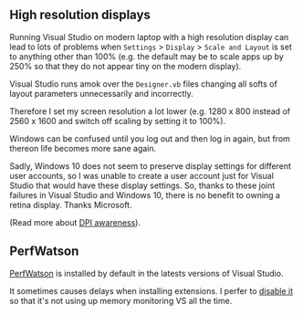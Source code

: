 ## High resolution displays

Running Visual Studio on modern laptop with a high resolution display can lead to lots of problems when `Settings` > `Display` > `Scale and Layout` is set to anything other than 100% (e.g. the default may be to scale apps up by 250% so that they do not appear tiny on the modern display).

Visual Studio runs amok over the `Designer.vb` files changing all softs of layout parameters unnecessarily and incorrectly.

Therefore I set my screen resolution a lot lower (e.g. 1280 x 800 instead of 2560 x 1600 and switch off scaling by setting it to 100%).

Windows can be confused until you log out and then log in again, but from thereon life becomes more sane again.

Sadly, Windows 10 does not seem to preserve display settings for different user accounts, so I was unable to create a user account just for Visual Studio that would have these display settings. So, thanks to these joint failures in Visual Studio and Windows 10, there is no benefit to owning a retina display. Thanks Microsoft.

(Read more about [DPI awareness](http://www.visualstudioresources.com/2017/01/13/running-visual-studio-or-setups-with-dpi-virtualization-dpi-unaware-on-high-dpi-displays/)).

## PerfWatson

[PerfWatson](https://marketplace.visualstudio.com/items?itemName=VisualStudioProductTeam.VisualStudioPerfWatson)
is installed by default in the latests versions of Visual Studio.

It sometimes causes delays when installing extensions. I perfer to
[disable it](http://stackoverflow.com/questions/42662444/how-to-disable-perfwatson2-exe-from-visual-studio-2017>)
so that it's not using up memory monitoring VS all the time.
